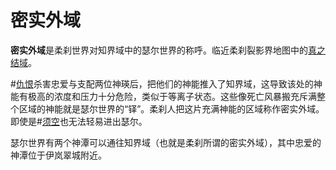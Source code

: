 # 密实外域

**密实外域**是柔刹世界对知界域中的瑟尔世界的称呼。临近柔刹裂影界地图中的[真之结域](locations/nexus-of-truth)。

#[仇恨](characters/odium)杀害忠爱与支配两位神瑛后，把他们的神能推入了知界域，这导致该处的神能有极高的浓度和压力十分危险，类似于等离子状态。这些像死亡风暴搬充斥满整个区域的神能就是瑟尔世界的“铎”。柔刹人把这片充满神能的区域称作密实外域。即使是#[须空](characters/wit)也无法轻易进出瑟尔。

瑟尔世界有两个神潭可以通往知界域（也就是柔刹所谓的密实外域），其中忠爱的神潭位于伊岚翠城附近。
